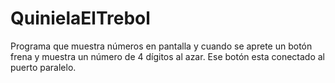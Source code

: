 # QuinielaElTrebol
Programa que muestra números en pantalla y cuando se aprete un botón frena y muestra un número de 4 dígitos al azar. Ese botón esta conectado al puerto paralelo.

